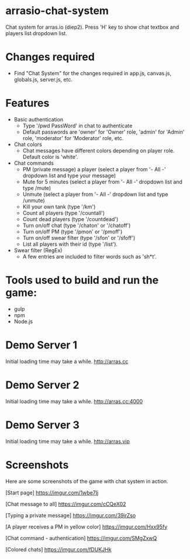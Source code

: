 # arrasio-chat-system
Chat system for arras.io (diep2). Press 'H' key to show chat textbox and players list dropdown list.

# Changes required
- Find "Chat System" for the changes required in app.js, canvas.js, globals.js, server.js, etc.

# Features
- Basic authentication
    - Type '/pwd PassWord' in chat to authenticate
    - Default passwords are 'owner' for 'Owner' role, 'admin' for 'Admin' role, 'moderator' for 'Moderator' role, etc.
- Chat colors
    - Chat messages have different colors depending on player role. Default color is 'white'.
- Chat commands
    - PM (private message) a player (select a player from '- All -' dropdown list and type your message)
    - Mute for 5 minutes (select a player from '- All -' dropdown list and type /mute)
    - Unmute (select a player from '- All -' dropdown list and type /unmute)
    - Kill your own tank (type '/km')
    - Count all players (type '/countall')
    - Count dead players (type '/countdead')
    - Turn on/off chat (type '/chaton' or '/chatoff')
    - Turn on/off PM (type '/pmon' or '/pmoff')
    - Turn on/off swear filter (type '/sfon' or '/sfoff')
    - List all players with their id (type '/list').    
- Swear filter (RegEx)
    - A few entries are included to filter words such as 'sh*t'.

# Tools used to build and run the game:
- gulp
- npm
- Node.js

# Demo Server 1
Initial loading time may take a while.
http://arras.cc

# Demo Server 2
Initial loading time may take a while.
http://arras.cc:4000

# Demo Server 3
Initial loading time may take a while.
http://arras.vip

# Screenshots
Here are some screenshots of the game with chat system in action.

[Start page]
https://imgur.com/1wbe7Ij

[Chat message to all]
https://imgur.com/cCQeX02

[Typing a private message]
https://imgur.com/39irZso

[A player receives a PM in yellow color]
https://imgur.com/Hxx95fy

[Chat command - authentication]
https://imgur.com/SMgZxwQ

[Colored chats]
https://imgur.com/fDUKJHk

    
